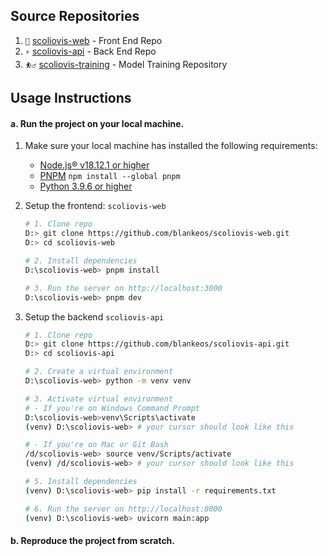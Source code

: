 ## Source Repositories

1. `🔏` [scoliovis-web](https://github.com/Blankeos/scoliovis-web) - Front End Repo
2. `⚡` [scoliovis-api](https://github.com/Blankeos/scoliovis-api) - Back End Repo
3. `⛹️‍♂️` [scoliovis-training](https://github.com/Blankeos/scoliovis-training) - Model Training Repository

## Usage Instructions

#### a. Run the project on your local machine.

1. Make sure your local machine has installed the following requirements:

   - [Node.js® v18.12.1 or higher](https://nodejs.org/en/)
   - [PNPM](https://pnpm.io/installation) `npm install --global pnpm`
   - [Python 3.9.6 or higher](https://www.python.org/downloads/)

2. Setup the frontend: `scoliovis-web`

   ```sh
   # 1. Clone repo
   D:> git clone https://github.com/blankeos/scoliovis-web.git
   D:> cd scoliovis-web

   # 2. Install dependencies
   D:\scoliovis-web> pnpm install

   # 3. Run the server on http://localhost:3000
   D:\scoliovis-web> pnpm dev
   ```

3. Setup the backend `scoliovis-api`

   ```sh
   # 1. Clone repo
   D:> git clone https://github.com/blankeos/scoliovis-api.git
   D:> cd scoliovis-api

   # 2. Create a virtual environment
   D:\scoliovis-web> python -m venv venv

   # 3. Activate virtual environment
   # - If you're on Windows Command Prompt
   D:\scoliovis-web>venv\Scripts\activate
   (venv) D:\scoliovis-web> # your cursor should look like this

   # - If you're on Mac or Git Bash
   /d/scoliovis-web> source venv/Scripts/activate
   (venv) /d/scoliovis-web> # your cursor should look like this

   # 5. Install dependencies
   (venv) D:\scoliovis-web> pip install -r requirements.txt

   # 6. Run the server on http://localhost:8000
   (venv) D:\scoliovis-web> uvicorn main:app
   ```

#### b. Reproduce the project from scratch.
